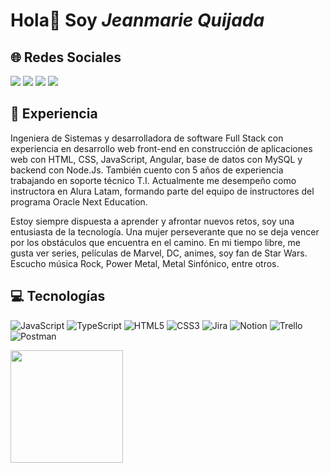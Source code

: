 # Hola👋 Soy <em>Jeanmarie Quijada</em> 

## 🌐 Redes Sociales
<div> 
  
 <a href="https://www.instagram.com/code.jeanmarie/" target="_blank"><img src="https://img.shields.io/badge/-Instagram-%23E4405F?style=for-the-badge&logo=instagram&logoColor=white" target="_blank"></a>
 <a href="https://www.twitch.tv/codejeanmarie" target="_blank"><img src="https://img.shields.io/badge/Twitch-9146FF?style=for-the-badge&logo=twitch&logoColor=white" target="_blank"></a>
 <a href="" target="_blank"><img src="https://img.shields.io/badge/Discord-7289DA?style=for-the-badge&logo=discord&logoColor=white" target="_blank"></a> 
 <a href="https://www.linkedin.com/in/jeanmariequijada/?locale=es_ES" target="_blank"><img src="https://img.shields.io/badge/-LinkedIn-%230077B5?style=for-the-badge&logo=linkedin&logoColor=white" target="_blank"></a> 
  
</div>

## 🚀 Experiencia
Ingeniera de Sistemas y desarrolladora de software Full Stack con experiencia en desarrollo web front-end en construcción de aplicaciones web con HTML, CSS, JavaScript, Angular, base de datos con MySQL y backend con Node.Js. También cuento con 5 años de experiencia trabajando en soporte técnico T.I. 
Actualmente me desempeño como instructora en Alura Latam, formando parte del equipo de instructores del programa Oracle Next Education. 

Estoy siempre dispuesta a aprender y afrontar nuevos retos, soy una entusiasta de la tecnología. Una mujer perseverante que no se deja vencer por los obstáculos que encuentra en el camino.
En mi tiempo libre, me gusta ver series, películas de Marvel, DC, animes, soy fan de Star Wars. Escucho música Rock, Power Metal, Metal Sinfónico, entre otros. </br>

 ## 💻 Tecnologías 
![JavaScript](https://img.shields.io/badge/javascript-%23323330.svg?style=for-the-badge&logo=javascript&logoColor=%23F7DF1E) ![TypeScript](https://img.shields.io/badge/typescript-%23007ACC.svg?style=for-the-badge&logo=typescript&logoColor=white) ![HTML5](https://img.shields.io/badge/html5-%23E34F26.svg?style=for-the-badge&logo=html5&logoColor=white) ![CSS3](https://img.shields.io/badge/css3-%231572B6.svg?style=for-the-badge&logo=css3&logoColor=white) ![Jira](https://img.shields.io/badge/jira-%230A0FFF.svg?style=for-the-badge&logo=jira&logoColor=white) ![Notion](https://img.shields.io/badge/Notion-%23000000.svg?style=for-the-badge&logo=notion&logoColor=white) ![Trello](https://img.shields.io/badge/Trello-%23026AA7.svg?style=for-the-badge&logo=Trello&logoColor=white) ![Postman](https://img.shields.io/badge/Postman-FF6C37?style=for-the-badge&logo=postman&logoColor=white) 

<img height = "180em" src="https://github-readme-stats.vercel.app/api?username=jeanmarieq&show_icons=true&theme=cobalt"/> 
<!--<img height = "180em" src="https://github-readme-stats.vercel.app/api/top-langs/?username=jeanmarieq&layout=compact&theme=cobalt"/>-->

<!--
**jeanmarieq/jeanmarieq** is a ✨ _special_ ✨ repository because its `README.md` (this file) appears on your GitHub profile.

Here are some ideas to get you started:

- 🔭 I’m currently working on ...
- 🌱 I’m currently learning ...
- 👯 I’m looking to collaborate on ...
- 🤔 I’m looking for help with ...
- 💬 Ask me about ...
- 📫 How to reach me: ...
- 😄 Pronouns: ...
- ⚡ Fun fact: ...
-->

